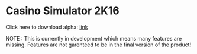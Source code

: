 # Casino Simulator 2K16

Click here to download alpha: [link](https://www.dropbox.com/s/31jjaoax9bhdjc1/oker-pay.jar?dl=1)

NOTE : This is currently in development which means many features are missing. Features are not garenteed to be in the final version of the product!


